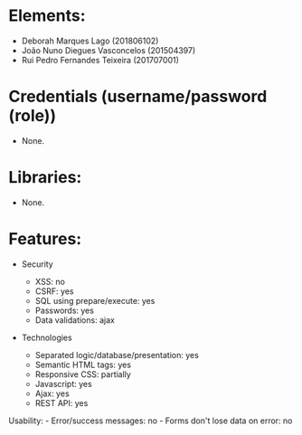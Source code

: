 # Elements:
 - Deborah Marques Lago (201806102) 
 - João Nuno Diegues Vasconcelos (201504397)
 - Rui Pedro Fernandes Teixeira (201707001)

# Credentials (username/password (role))
 - None.

# Libraries:
 - None.

# Features:
 - Security
     - XSS: no
     - CSRF: yes
     - SQL using prepare/execute: yes
     - Passwords: yes
     - Data validations: ajax

 - Technologies
     - Separated logic/database/presentation: yes
     - Semantic HTML tags: yes
     - Responsive CSS: partially
     - Javascript: yes
     - Ajax: yes
     - REST API: yes

  Usability:
     - Error/success messages: no
     - Forms don't lose data on error: no